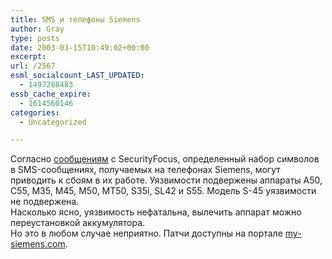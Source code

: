 ```yaml
---
title: SMS и телефоны Siemens
author: Gray
type: posts
date: 2003-03-15T10:49:02+00:00
excerpt:
url: /2567
esml_socialcount_LAST_UPDATED:
  - 1497288483
essb_cache_expire:
  - 1614560146
categories:
  - Uncategorized

---
```








Согласно <a href="http://www.securityfocus.com/bid/7004/info" target="_blank">сообщениям</a> с SecurityFocus, определенный набор символов в SMS-сообщениях, получаемых на телефонах Siemens, могут приводить к сбоям в их работе. Уязвимости подвержены аппараты A50, C55, M35, M45, M50, MT50, S35i, SL42 и S55. Модель S-45 уязвимости не подвержена.  
Насколько ясно, уязвимость нефатальна, вылечить аппарат можно переустановкой аккумулятора.  
Но это в любом случае неприятно. Патчи доступны на портале <a href="http://www.my-siemens.com/" target="_blank">my-siemens.com</a>.